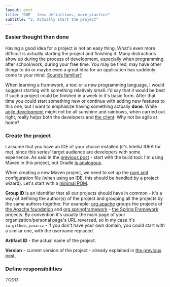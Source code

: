 ```yaml
---
layout: post
title: "OOP - less definitions, more practice"
subtitle: "3. Actually start the project"
---
```

### Easier thought than done
Having a good idea for a project is not an easy thing. What's even more
difficult is actually starting the project and finishing it. Many distractions
show up during the process of development, especially when programming after school/work,
during your free time. You may be tired, may have other things to do or maybe even 
a great idea for an application has suddenly come to your mind.
[Sounds familiar?](http://www.commitstrip.com/en/2014/11/25/west-side-project-story/)

When learning a framework, a tool or a new programming language, I would suggest starting with
something relatively small. I'd say that it would be best if such a project could be finished
in a week in it's basic form. After that time you could start something new or continue with
adding new features to this one, but I want to emphasize having something actually **done**.
While [agile development](https://agilemanifesto.org/principles.html) might not be all
sunshine and rainbows, when carried out right, really helps both the developers and
[the client](2019-09-24-OOP-intro.md#and-its-changed). Why not be agile at home?

### Create the project
I assume that you have an IDE of your choice installed (it's IntelliJ IDEA for me),
since this series' target audience are developers with some experience. As said in the
[previous post](2019-12-03-OOP-project-structure.md) - start with the build tool.
I'm using Maven in this project, but
Gradle [is analogous](https://docs.gradle.org/current/userguide/migrating_from_maven.html#migmvn:migrating_deps).

When creating a new Maven project, we need to set up the
[pom.xml](https://maven.apache.org/guides/introduction/introduction-to-the-pom.html) configuration file
(when using an IDE, this should be handled by a project wizard). Let's start with a
[minimal POM](https://maven.apache.org/guides/introduction/introduction-to-the-pom.html#Minimal_POM).

**Group ID** is an identifier that all our projects should have in common - it's a way of defining
the author(s) of the project and grouping all the projects by the same authors together. For example:
[org.apache](https://mvnrepository.com/artifact/org.apache) groups the projects of
[the Apache foundation](https://www.apache.org/) and [org.springframework](https://mvnrepository.com/artifact/org.springframework) -
[the Spring Framework](https://mvnrepository.com/artifact/org.springframework) projects.
By convention it's usually the main page of your organization/personal page's URL reversed, so in my case
it's `io.github.jonarzz` - if you don't have your own domain, you could start with a similar one,
with the username replaced.

**Artifact ID** - the actual name of the project.

**Version** - current version of the project - already explained in
[the previous post](2019-12-03-OOP-project-structure.md#api).

### Define responsibilities

*TODO*
